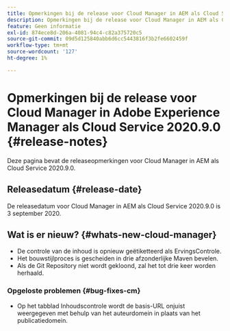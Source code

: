 ```yaml
---
title: Opmerkingen bij de release voor Cloud Manager in AEM als Cloud Service Release 2020.9.0
description: Opmerkingen bij de release voor Cloud Manager in AEM als Cloud Service Release 2020.9.0
feature: Geen informatie
exl-id: 874ece8d-206a-4081-94c4-c82a375720c5
source-git-commit: 09d5d125840abb6d6cc5443816f3b2fe6602459f
workflow-type: tm+mt
source-wordcount: '127'
ht-degree: 1%

---
```


# Opmerkingen bij de release voor Cloud Manager in Adobe Experience Manager als Cloud Service 2020.9.0 {#release-notes}

Deze pagina bevat de releaseopmerkingen voor Cloud Manager in AEM als Cloud Service 2020.9.0.

## Releasedatum {#release-date}

De releasedatum voor Cloud Manager in AEM als Cloud Service 2020.9.0 is 3 september 2020.

## Wat is er nieuw? {#whats-new-cloud-manager}

* De controle van de inhoud is opnieuw geëtiketteerd als ErvingsControle.
* Het bouwstijlproces is gescheiden in drie afzonderlijke Maven bevelen.
* Als de Git Repository niet wordt gekloond, zal het tot drie keer worden herhaald.

### Opgeloste problemen {#bug-fixes-cm}

* Op het tabblad Inhoudscontrole wordt de basis-URL onjuist weergegeven met behulp van het auteurdomein in plaats van het publicatiedomein.
